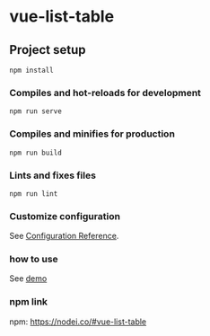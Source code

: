 # vue-list-table

## Project setup
```
npm install
```

### Compiles and hot-reloads for development
```
npm run serve
```

### Compiles and minifies for production
```
npm run build
```

### Lints and fixes files
```
npm run lint
```

### Customize configuration
See [Configuration Reference](https://cli.vuejs.org/config/).

### how to use
See [demo](https://github.com/Promise-W/vue-list-table/blob/develop/demo/main.js)

### npm link
npm: https://nodei.co/#vue-list-table